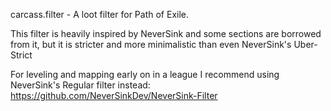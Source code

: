 carcass.filter - A loot filter for Path of Exile.


This filter is heavily inspired by NeverSink and some sections are borrowed from it, but it is stricter and more minimalistic than even NeverSink's Uber-Strict


For leveling and mapping early on in a league I recommend using NeverSink's Regular filter instead:
https://github.com/NeverSinkDev/NeverSink-Filter
